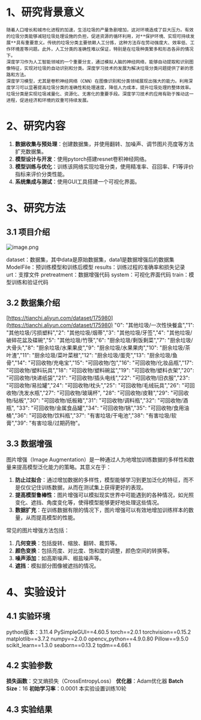 # 1、研究背景意义
    随着人口增长和城市化进程的加速，生活垃圾的产量急剧增加，这对环境造成了巨大压力。有效的垃圾分类能够减轻垃圾处理设施的负担，促进资源的循环利用，对**保护环境、实现可持续发展**具有重要意义。传统的垃圾分类主要依赖人工分拣，这种方法存在劳动强度大、效率低、工作环境差等问题。此外，人工分类的准确性难以保证，特别是在垃圾种类繁多和形态各异的情况下。
    深度学习作为人工智能领域的一个重要分支，通过模拟人脑的神经网络，能够自动提取和识别图像特征，实现对垃圾的自动识别和分类。深度学习技术的发展为解决垃圾分类问题提供了新的思路和方法。
    深度学习模型，尤其是卷积神经网络（CNN）在图像识别和分类领域展现出强大的能力。利用深度学习可以显著提高垃圾分类的准确性和处理速度，降低人力成本，提升垃圾处理的整体效率。
    垃圾分类是实现垃圾减量化、资源化、无害化的重要手段。深度学习技术的应用有助于推动这一进程，促进经济和环境的双重可持续发展。
# 2、研究内容

1. **数据收集与预处理**：创建数据集，并使用翻转、加噪声、调节图片亮度等方法扩充数据集。
2. **模型设计与开发**：使用pytorch搭建resnet卷积神经网络。
3. **模型训练与优化**：训练该网络实现垃圾分类，使用精准率、召回率、F1等评价指标来评价分类性能。
4. **系统集成与测试**：使用GUI工具搭建一个可视化界面。
# 3、研究方法
## 3.1 项目介绍
![image.png](https://cdn.nlark.com/yuque/0/2024/png/32532598/1719840337929-14034a44-9d91-4ff8-9157-854874d7235e.png#averageHue=%23f2f5f8&clientId=u1f41880a-176e-4&from=paste&height=479&id=uccbacfca&originHeight=599&originWidth=450&originalType=binary&ratio=1.25&rotation=0&showTitle=false&size=44745&status=done&style=none&taskId=uf4933281-5959-4611-b177-0fbbef26697&title=&width=360)

dataset：数据集，其中data是原始数据集，data1是数据增强后的数据集
ModelFile：预训练模型和训练后模型
results：训练过程的准确率和损失记录
urt：支撑文件
pretreatment：数据增强代码
system：可视化界面代码
train：模型训练和验证代码
## 3.2 数据集介绍
[https://tianchi.aliyun.com/dataset/175980](https://tianchi.aliyun.com/dataset/175980)
"0": "其他垃圾/一次性快餐盒","1": "其他垃圾/污损塑料","2": "其他垃圾/烟蒂","3": "其他垃圾/牙签","4": "其他垃圾/破碎花盆及碟碗","5": "其他垃圾/竹筷","6": "厨余垃圾/剩饭剩菜","7": "厨余垃圾/大骨头","8": "厨余垃圾/水果果皮","9": "厨余垃圾/水果果肉","10": "厨余垃圾/茶叶渣","11": "厨余垃圾/菜叶菜根","12": "厨余垃圾/蛋壳","13": "厨余垃圾/鱼骨","14": "可回收物/充电宝","15": "可回收物/包","16": "可回收物/化妆品瓶","17": "可回收物/塑料玩具","18": "可回收物/塑料碗盆","19": "可回收物/塑料衣架","20": "可回收物/快递纸袋","21": "可回收物/插头电线","22": "可回收物/旧衣服","23": "可回收物/易拉罐","24": "可回收物/枕头","25": "可回收物/毛绒玩具","26": "可回收物/洗发水瓶","27": "可回收物/玻璃杯",
"28": "可回收物/皮鞋","29": "可回收物/砧板","30": "可回收物/纸板箱","31": "可回收物/调料瓶","32": "可回收物/酒瓶",
"33": "可回收物/金属食品罐","34": "可回收物/锅","35": "可回收物/食用油桶","36": "可回收物/饮料瓶","37": "有害垃圾/干电池","38": "有害垃圾/软膏","39": "有害垃圾/过期药物"。
## 3.3 数据增强
图片增强（Image Augmentation）是一种通过人为地增加训练数据的多样性和数量来提高模型泛化能力的策略。其意义在于：

1. **防止过拟合**：通过增加数据的多样性，模型能够学习到更加泛化的特征，而不是仅仅记住训练数据，从而在测试集上获得更好的表现。
2. **提高模型鲁棒性**：图片增强可以模拟现实世界中可能遇到的各种情况，如光照变化、遮挡、角度变化等，使得模型能够更好地处理这些情况。
3. **数据扩充**：在训练数据有限的情况下，图片增强可以有效地增加训练样本的数量，从而提高模型的性能。

常见的图片增强方法包括：

1. **几何变换**：包括旋转、缩放、翻转、裁剪等。
2. **颜色变换**：包括亮度、对比度、饱和度的调整，颜色空间的转换等。
3. **噪声添加**：如高斯噪声、椒盐噪声等。
4. **遮挡**：模拟部分图像被遮挡的情况。
# 4、实验设计
## 4.1 实验环境
python版本：3.11.4
PySimpleGUI==4.60.5
torch==2.0.1
torchvision==0.15.2
matplotlib==3.7.2
numpy==2.0.0
opencv_python==4.9.0.80
Pillow==9.5.0
scikit_learn==1.3.0
seaborn==0.13.2
tqdm==4.66.1
## 4.2 实验参数
**损失函数**：交叉熵损失（CrossEntropyLoss）
**优化器**：Adam优化器
**Batch Size**：16
**初始学习率**：0.0001
本实验设置训练10轮
## 4.3  实验结果
